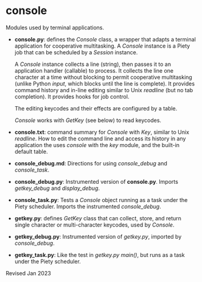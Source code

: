 
console
=======

Modules used by terminal applications.

- **console.py**: defines the *Console* class, a wrapper that adapts
  a terminal application for cooperative multitasking.  A *Console*
  instance is a Piety job that can be scheduled by a *Session*
  instance.

  A *Console* instance collects a line (string), then passes it to an
  application handler (callable) to process.  It collects the line
  one character at a time without blocking to permit cooperative
  multitasking (unlike Python *input*, which blocks until the line
  is complete).  It provides command history and in-line editing similar to
  Unix *readline* (but no tab completion).  It provides hooks for job
  control.

  The editing keycodes and their effects are configured by a table.

  *Console* works with *GetKey* (see below) to read keycodes.

- **console.txt**: command summary for *Console* with *Key*,
   similar to Unix *readline*.  How to edit the command line and
   access its history in any application the uses *console*
   with the *key* module, and the built-in default table.

- **console_debug.md**: Directions for using *console_debug* and
    *console_task*.

- **console_debug.py**: Instrumented version of **console.py**.
    Imports *getkey_debug* and *display_debug*.

- **console_task.py**: Tests a *Console* object running as a task under
    the Piety scheduler.  Imports the instrumented *console_debug*.

- **getkey.py**: defines *GetKey* class that can collect, store, and return
    single character or multi-character keycodes, used by *Console*.

- **getkey_debug.py**: Instrumented version of *getkey.py*, 
    imported by *console_debug*.

- **getkey_task.py**: Like the test in *getkey.py* *main()*,
    but runs as a task under the Piety scheduler.

Revised Jan 2023
